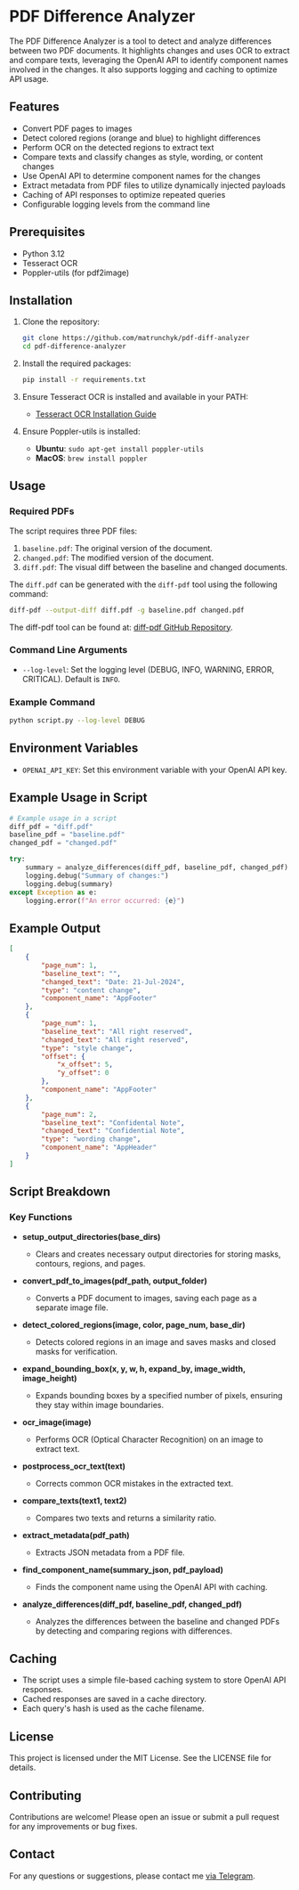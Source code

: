 # PDF Difference Analyzer

The PDF Difference Analyzer is a tool to detect and analyze differences between two PDF documents. It highlights changes and uses OCR to extract and compare texts, leveraging the OpenAI API to identify component names involved in the changes. It also supports logging and caching to optimize API usage.

## Features

- Convert PDF pages to images
- Detect colored regions (orange and blue) to highlight differences
- Perform OCR on the detected regions to extract text
- Compare texts and classify changes as style, wording, or content changes
- Use OpenAI API to determine component names for the changes
- Extract metadata from PDF files to utilize dynamically injected payloads
- Caching of API responses to optimize repeated queries
- Configurable logging levels from the command line

## Prerequisites

- Python 3.12
- Tesseract OCR
- Poppler-utils (for pdf2image)

## Installation

1. Clone the repository:
    ```sh
    git clone https://github.com/matrunchyk/pdf-diff-analyzer
    cd pdf-difference-analyzer
    ```

2. Install the required packages:
    ```sh
    pip install -r requirements.txt
    ```

3. Ensure Tesseract OCR is installed and available in your PATH:
    - [Tesseract OCR Installation Guide](https://github.com/tesseract-ocr/tesseract)

4. Ensure Poppler-utils is installed:
    - **Ubuntu**: `sudo apt-get install poppler-utils`
    - **MacOS**: `brew install poppler`

## Usage

### Required PDFs

The script requires three PDF files:
1. `baseline.pdf`: The original version of the document.
2. `changed.pdf`: The modified version of the document.
3. `diff.pdf`: The visual diff between the baseline and changed documents.

The `diff.pdf` can be generated with the `diff-pdf` tool using the following command:

```sh
diff-pdf --output-diff diff.pdf -g baseline.pdf changed.pdf
```

The diff-pdf tool can be found at: [diff-pdf GitHub Repository](https://github.com/vslavik/diff-pdf).

### Command Line Arguments

- `--log-level`: Set the logging level (DEBUG, INFO, WARNING, ERROR, CRITICAL). Default is `INFO`.

### Example Command

```sh
python script.py --log-level DEBUG
```

## Environment Variables

- `OPENAI_API_KEY`: Set this environment variable with your OpenAI API key.

## Example Usage in Script

```python
# Example usage in a script
diff_pdf = "diff.pdf"
baseline_pdf = "baseline.pdf"
changed_pdf = "changed.pdf"

try:
    summary = analyze_differences(diff_pdf, baseline_pdf, changed_pdf)
    logging.debug("Summary of changes:")
    logging.debug(summary)
except Exception as e:
    logging.error(f"An error occurred: {e}")
```

## Example Output

```json
[
    {
        "page_num": 1,
        "baseline_text": "",
        "changed_text": "Date: 21-Jul-2024",
        "type": "content change",
        "component_name": "AppFooter"
    },
    {
        "page_num": 1,
        "baseline_text": "All right reserved",
        "changed_text": "All right reserved",
        "type": "style change",
        "offset": {
            "x_offset": 5,
            "y_offset": 0
        },
        "component_name": "AppFooter"
    },
    {
        "page_num": 2,
        "baseline_text": "Confidental Note",
        "changed_text": "Confidential Note",
        "type": "wording change",
        "component_name": "AppHeader"
    }
]
```

## Script Breakdown

### Key Functions

- **setup_output_directories(base_dirs)**

  - Clears and creates necessary output directories for storing masks, contours, regions, and pages.

- **convert_pdf_to_images(pdf_path, output_folder)**

  - Converts a PDF document to images, saving each page as a separate image file.

- **detect_colored_regions(image, color, page_num, base_dir)**

  - Detects colored regions in an image and saves masks and closed masks for verification.

- **expand_bounding_box(x, y, w, h, expand_by, image_width, image_height)**

  - Expands bounding boxes by a specified number of pixels, ensuring they stay within image boundaries.

- **ocr_image(image)**

  - Performs OCR (Optical Character Recognition) on an image to extract text.

- **postprocess_ocr_text(text)**

  - Corrects common OCR mistakes in the extracted text.

- **compare_texts(text1, text2)**

  - Compares two texts and returns a similarity ratio.

- **extract_metadata(pdf_path)**

  - Extracts JSON metadata from a PDF file.

- **find_component_name(summary_json, pdf_payload)**

  - Finds the component name using the OpenAI API with caching.

- **analyze_differences(diff_pdf, baseline_pdf, changed_pdf)**

  - Analyzes the differences between the baseline and changed PDFs by detecting and comparing regions with differences.

## Caching

- The script uses a simple file-based caching system to store OpenAI API responses.
- Cached responses are saved in a cache directory.
- Each query's hash is used as the cache filename.

## License

This project is licensed under the MIT License. See the LICENSE file for details.

## Contributing

Contributions are welcome! Please open an issue or submit a pull request for any improvements or bug fixes.

## Contact
For any questions or suggestions, please contact me [via Telegram](https://t.me/matrunchyk).


